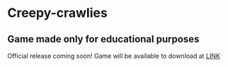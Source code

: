 # Creepy-crawlies

## Game made only for educational purposes

Official release coming soon!
Game will be available to download at [LINK](http://hackers-code.boakgp.hekko24.pl "Download link")
